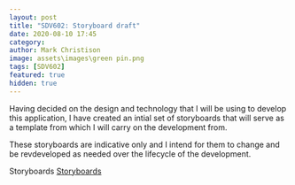 ```yaml
---
layout: post
title: "SDV602: Storyboard draft"
date: 2020-08-10 17:45
category:
author: Mark Christison
image: assets\images\green pin.png
tags: [SDV602]
featured: true
hidden: true
---
```


Having decided on the design and technology that I will be using to develop this application, I have created an intial set of storyboards that will serve as a template from which I will carry on the development from.

These storyboards are indicative only and I intend for them to change and be revdeveloped as needed over the lifecycle of the development.

<object data="/assets/docs/storyboards-v1.pdf" type="application/pdf" width="100%" height="800px">
<p>Storyboards <a href="assets/docs/storyboards-v1.pdf">Storyboards</a></p>
